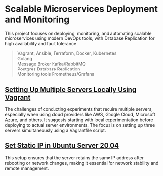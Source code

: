 # Scalable Microservices Deployment and Monitoring
This project focuses on deploying, monitoring, and automating scalable microservices using modern DevOps tools, with Database Replication for high availability and fault tolerance

> Vagrant, Ansible, Terraform, Docker, Kubernetes<br>
> Golang <br>
> Message Broker Kafka/RabbitMQ<br>Postgres Database 
> Replication<br>
> Monitoring tools Prometheus/Grafana


## [Setting Up Multiple Servers Locally Using Vagrant](https://github.com/anang5u/virtualization-and-development-tools/tree/main/multi-server)
The challenges of conducting experiments that require multiple servers, especially when using cloud providers like AWS, Google Cloud, Microsoft Azure, and others. It suggests starting with local experimentation before deploying to actual server environments. The focus is on setting up three servers simultaneously using a Vagrantfile script.

## [Set Static IP in Ubuntu Server 20.04](https://github.com/anang5u/scalable-microservices-deployment-and-monitoring/tree/main/set-static-ip-ubuntu)

This setup ensures that the server retains the same IP address after rebooting or network changes, making it essential for network stability and remote management.
